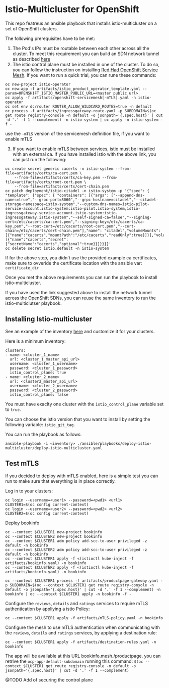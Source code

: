 # Istio-Multicluster for OpenShift

This repo featreus an ansible playbook that installs istio-multicluster on a set of OpenShift clusters.

The following prerequisites have to be met:

1. The Pod's IPs must be routable between each other across all the cluster. To meet this requirement you can build an SDN network tunnel as described [here](https://blog.openshift.com/connecting-multiple-openshift-sdns-with-a-network-tunnel/)
2. The istio control plane must be installed in one of the cluster. To do so, you can follow the instruction on installing [Red Had OpenShift Service Mesh](https://docs.openshift.com/container-platform/3.11/servicemesh-install/servicemesh-install.html). If you want to run a quick trial, you can rune these commands:
```
oc new-project istio-operator
oc new-app -f artifacts/istio_product_operator_template.yaml --param=OPENSHIFT_ISTIO_MASTER_PUBLIC_URL=<master public url>
oc apply -f artifacts/openshift-servicemesh[-mTLS].yaml -n istio-operator
oc set env dc/router ROUTER_ALLOW_WILDCARD_ROUTES=true -n default
oc process -f artifacts/ingressgateway-route.yaml -p SUBDOMAIN=$(oc get route registry-console -n default -o jsonpath='{.spec.host}' | cut -d '.' -f 1 --complement) -n istio-system | oc apply -n istio-system -f -
```
use the `-mTLS` version of the servicemesh definition file, if you want to enable mTLS

3. If you want to enable mTLS between services, istio must be installed with an external ca. If you have installed istio with the above link, you can just run the following:
```
oc create secret generic cacerts -n istio-system --from-file=artifacts/certs/ca-cert.pem \
    --from-file=artifacts/certs/ca-key.pem --from-file=artifacts/certs/root-cert.pem \
    --from-file=artifacts/certs/cert-chain.pem
oc patch deployment/istio-citadel -n istio-system -p '{"spec": { "template": {"spec": { "containers": [{"args": ["--append-dns-names=true","--grpc-port=8060","--grpc-hostname=citadel","--citadel-storage-namespace=istio-system","--custom-dns-names=istio-pilot-service-account.istio-system:istio-pilot.istio-system,istio-ingressgateway-service-account.istio-system:istio-ingressgateway.istio-system","--self-signed-ca=false","--signing-cert=/etc/cacerts/ca-cert.pem","--signing-key=/etc/cacerts/ca-key.pem","--root-cert=/etc/cacerts/root-cert.pem","--cert-chain=/etc/cacerts/cert-chain.pem"],"name": "citadel","volumeMounts": [{"name":"cacerts","mountPath":"/etc/cacerts","readOnly":true}]}],"volumes":[{"name":"cacerts","secret":{"secretName":"cacerts","optional":true}}]}}}}'
oc delete secret istio.default -n istio-system
```
If for the above step, you didn't use the provided example ca certificates, make sure to ovveride the certificate location with the ansible var: `certificate_dir`

Once you met the above requirements you can run the playbook to install istio-multicluster.

If you have used the link suggested above to install the network tunnel across the OpenShift SDNs, you can reuse the same inventory to run the istio-multiclutser playbook.

## Installing Istio-multicluster

See an example of the inventory [here](./ansible/inventory) and customize it for your clusters.

Here is a minimum inventory:
```
clusters:
- name: <cluster_1_name>
  url: <cluster_1_master_api_url>
  username: <cluster_1_username>
  password: <cluster_1_password>
  istio_control_plane: true  
- name: <cluster_2_name>
  url: <cluster2_master_api_url>
  username: <cluster_2_username>
  password: <cluster_2_password>
  istio_control_plane: false 
```
You must have exaclty one cluster with the `istio_control_plane` variable set to `true`.

You can choose the istio version that you want to install by setting the following variable: `istio_git_tag`.

You can run the playbook as follows:

```
ansible-playbook -i <inventory> ./ansible/playbooks/deploy-istio-multicluster/deploy-istio-multicluster.yaml
```
## Test mTLS

If you decided to deploy with mTLS enabled, here is a simple test you can run to make sure that everything is in place correctly.

Log in to your clusters:

```
oc login --username=<user1> --password=<pwd1> <url1>
CLUSTER1=$(oc config current-context)
oc login --username=<user2> --password=<pwd2> <url2>
CLUSTER2=$(oc config current-context)
```

Deploy bookinfo

```
oc --context $CLUSTER1 new-project bookinfo
oc --context $CLUSTER2 new-project bookinfo
oc --context $CLUSTER1 adm policy add-scc-to-user privileged -z default -n bookinfo
oc --context $CLUSTER2 adm policy add-scc-to-user privileged -z default -n bookinfo
oc --context $CLUSTER1 apply -f <(istioctl kube-inject -f artifacts/bookinfo.yaml) -n bookinfo
oc --context $CLUSTER2 apply -f <(istioctl kube-inject -f artifacts/bookinfo.yaml) -n bookinfo

oc --context $CLUSTER1 process -f artifacts/productpage-gateway.yaml -p SUBDOMAIN=$(oc --context $CLUSTER1 get route registry-console -n default -o jsonpath='{.spec.host}' | cut -d '.' -f 1 --complement) -n bookinfo | oc --context $CLUSTER1 apply -n bookinfo -f -
```

Configure the `reviews`, `details` and `ratings` services to require mTLS authentication by appliying a istio Policy:
```
oc --context $CLUSTER1 apply -f artifacts/mTLS-policy.yaml -n bookinfo
```

Configure the mesh to use mTLS authentication when communicating with the `reviews`, `details` and `ratings` services, by applying a destination rule:
```
oc --context $CLUSTER1 apply -f artifacts/destination-rules.yaml -n bookinfo
```

The app will be available at this URL bookinfo.mesh.<ocp-app-default-subdomain>/productpage.
you can retrive the `ocp-app-default-subdomain` running this command: `$(oc --context $CLUSTER1 get route registry-console -n default -o jsonpath='{.spec.host}' | cut -d '.' -f 1 --complement)`



@TODO Add of securing the control plane